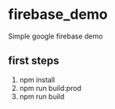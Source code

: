 # firebase_demo
Simple google firebase demo

## first steps

1. npm install
2. npm run build:prod
3. npm run build
